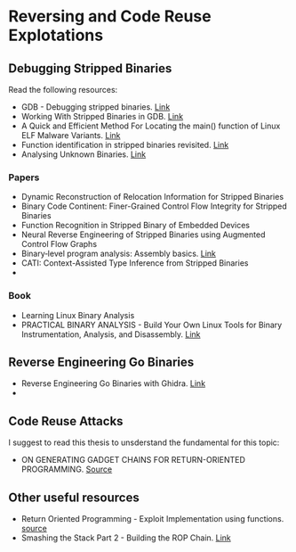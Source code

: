 # Reversing and Code Reuse Explotations

## Debugging Stripped Binaries

Read the following resources:
- GDB - Debugging stripped binaries. [Link](https://felix.abecassis.me/2012/08/gdb-debugging-stripped-binaries/)
- Working With Stripped Binaries in GDB. [Link](https://medium.com/@tr0id/working-with-stripped-binaries-in-gdb-cacacd7d5a33)
- A Quick and Efficient Method For Locating the main() function of Linux ELF Malware Variants. [Link](https://blog.trendmicro.com/trendlabs-security-intelligence/a-quick-and-efficient-method-for-locating-the-main-function-of-linux-elf-malware-variants/)
- Function identification in stripped binaries revisited. [Link](https://blog.formallyapplied.com/2020/05/function-identification/)
- Analysing Unknown Binaries. [Link](http://www.foo.be/cours/dess-20042005/report/binary_analysis.html)

### Papers
- Dynamic Reconstruction of Relocation Information for Stripped Binaries
- Binary Code Continent: Finer-Grained Control Flow Integrity for Stripped Binaries
- Function Recognition in Stripped Binary of Embedded Devices
- Neural Reverse Engineering of Stripped Binaries using Augmented Control Flow Graphs
- Binary‐level program analysis: Assembly basics. [Link](http://www.cse.psu.edu/~gxt29/teaching/cse597s19/slides/01Assembly.pdf)
- CATI: Context-Assisted Type Inference from Stripped Binaries
- 

### Book
- Learning Linux Binary Analysis
- PRACTICAL BINARY ANALYSIS - Build Your Own Linux Tools for Binary Instrumentation, Analysis, and Disassembly. [Link](https://ihatefeds.com/No.Starch.Practical.Binary.Analysis.2018.pdf)

## Reverse Engineering Go Binaries
- Reverse Engineering Go Binaries with Ghidra. [Link](https://cujo.com/reverse-engineering-go-binaries-with-ghidra/)
- 

## Code Reuse Attacks

I suggest to read this thesis to unsderstand the fundamental for this topic:
- ON GENERATING GADGET CHAINS FOR RETURN-ORIENTED PROGRAMMING. [Source](https://bodden.de/pubs/phd-follner.pdf)

## Other useful resources

- Return Oriented Programming - Exploit Implementation using functions. [source](https://arxiv.org/pdf/1706.08562.pdf)
- Smashing the Stack Part 2 - Building the ROP Chain. [Link](https://github.com/MalwareSec/Building-the-ROP-Chain)


